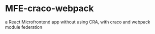 # MFE-craco-webpack
a React Microfrontend app without using CRA, with craco and webpack module federation
